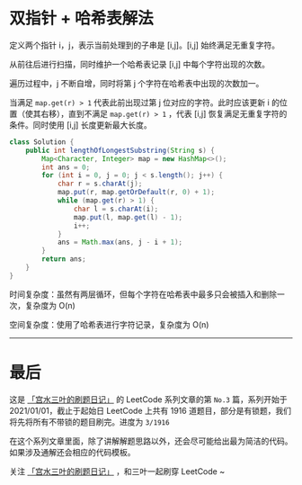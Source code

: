 # 双指针 + 哈希表解法

定义两个指针 i，j，表示当前处理到的子串是 [i,j]。[i,j] 始终满足无重复字符。

从前往后进行扫描，同时维护一个哈希表记录 [i,j] 中每个字符出现的次数。

遍历过程中，j 不断自增，同时将第 j 个字符在哈希表中出现的次数加一。

当满足 `map.get(r) > 1` 代表此前出现过第 j 位对应的字符。此时应该更新 i 的位置（使其右移），直到不满足 `map.get(r) > 1` ，代表 [i,j] 恢复满足无重复字符的条件。同时使用 [i,j] 长度更新最大长度。

```java
class Solution {
    public int lengthOfLongestSubstring(String s) {
        Map<Character, Integer> map = new HashMap<>();
        int ans = 0;
        for (int i = 0, j = 0; j < s.length(); j++) {
            char r = s.charAt(j);
            map.put(r, map.getOrDefault(r, 0) + 1);
            while (map.get(r) > 1) {
                char l = s.charAt(i);
                map.put(l, map.get(l) - 1);
                i++;
            }
            ans = Math.max(ans, j - i + 1);
        }
        return ans;
    }
}
```

时间复杂度：虽然有两层循环，但每个字符在哈希表中最多只会被插入和删除一次，复杂度为 O(n)

空间复杂度：使用了哈希表进行字符记录，复杂度为 O(n)

***

# 最后
这是 [「宫水三叶的刷题日记」](https://mp.weixin.qq.com/s/_E_M-237pmh5K2TEmbmmag) 的 LeetCode 系列文章的第 `No.3` 篇，系列开始于 2021/01/01，截止于起始日 LeetCode 上共有 1916 道题目，部分是有锁题，我们将先将所有不带锁的题目刷完。进度为 `3/1916`

在这个系列文章里面，除了讲解解题思路以外，还会尽可能给出最为简洁的代码。如果涉及通解还会相应的代码模板。

关注 [「宫水三叶的刷题日记」](https://mp.weixin.qq.com/s/_E_M-237pmh5K2TEmbmmag) ，和三叶一起刷穿 LeetCode ~